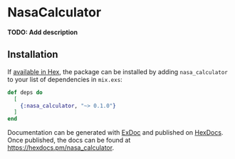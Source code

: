 # NasaCalculator

**TODO: Add description**

## Installation

If [available in Hex](https://hex.pm/docs/publish), the package can be installed
by adding `nasa_calculator` to your list of dependencies in `mix.exs`:

```elixir
def deps do
  [
    {:nasa_calculator, "~> 0.1.0"}
  ]
end
```

Documentation can be generated with [ExDoc](https://github.com/elixir-lang/ex_doc)
and published on [HexDocs](https://hexdocs.pm). Once published, the docs can
be found at <https://hexdocs.pm/nasa_calculator>.

